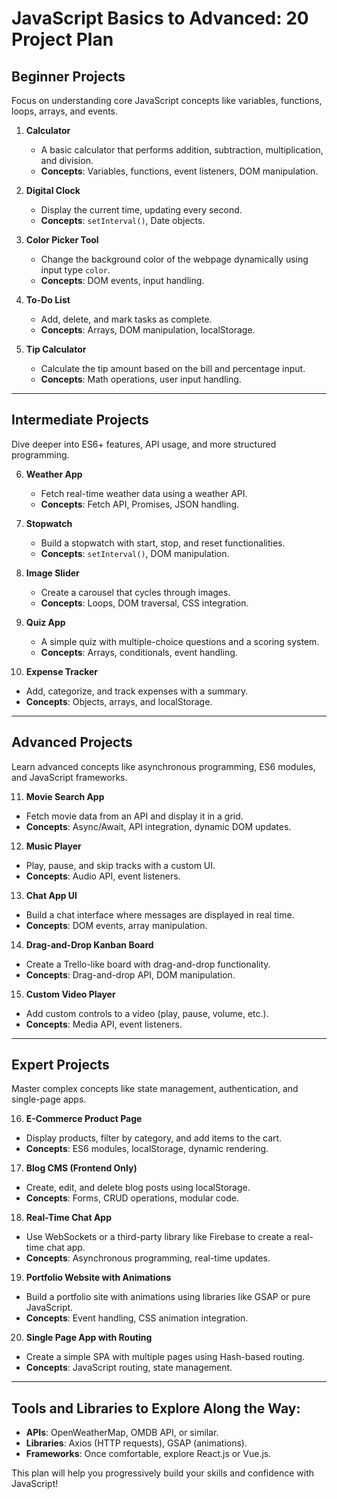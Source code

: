 # JavaScript Basics to Advanced: 20 Project Plan

## **Beginner Projects**
Focus on understanding core JavaScript concepts like variables, functions, loops, arrays, and events.

1. **Calculator**
   - A basic calculator that performs addition, subtraction, multiplication, and division.  
   - **Concepts**: Variables, functions, event listeners, DOM manipulation.  

2. **Digital Clock**
   - Display the current time, updating every second.  
   - **Concepts**: `setInterval()`, Date objects.  

3. **Color Picker Tool**
   - Change the background color of the webpage dynamically using input type `color`.  
   - **Concepts**: DOM events, input handling.  

4. **To-Do List**
   - Add, delete, and mark tasks as complete.  
   - **Concepts**: Arrays, DOM manipulation, localStorage.  

5. **Tip Calculator**
   - Calculate the tip amount based on the bill and percentage input.  
   - **Concepts**: Math operations, user input handling.  

---

## **Intermediate Projects**
Dive deeper into ES6+ features, API usage, and more structured programming.

6. **Weather App**
   - Fetch real-time weather data using a weather API.  
   - **Concepts**: Fetch API, Promises, JSON handling.  

7. **Stopwatch**
   - Build a stopwatch with start, stop, and reset functionalities.  
   - **Concepts**: `setInterval()`, DOM manipulation.  

8. **Image Slider**
   - Create a carousel that cycles through images.  
   - **Concepts**: Loops, DOM traversal, CSS integration.  

9. **Quiz App**
   - A simple quiz with multiple-choice questions and a scoring system.  
   - **Concepts**: Arrays, conditionals, event handling.  

10. **Expense Tracker**
   - Add, categorize, and track expenses with a summary.  
   - **Concepts**: Objects, arrays, and localStorage.  

---

## **Advanced Projects**
Learn advanced concepts like asynchronous programming, ES6 modules, and JavaScript frameworks.

11. **Movie Search App**
   - Fetch movie data from an API and display it in a grid.  
   - **Concepts**: Async/Await, API integration, dynamic DOM updates.  

12. **Music Player**
   - Play, pause, and skip tracks with a custom UI.  
   - **Concepts**: Audio API, event listeners.  

13. **Chat App UI**
   - Build a chat interface where messages are displayed in real time.  
   - **Concepts**: DOM events, array manipulation.  

14. **Drag-and-Drop Kanban Board**
   - Create a Trello-like board with drag-and-drop functionality.  
   - **Concepts**: Drag-and-drop API, DOM manipulation.  

15. **Custom Video Player**
   - Add custom controls to a video (play, pause, volume, etc.).  
   - **Concepts**: Media API, event listeners.  

---

## **Expert Projects**
Master complex concepts like state management, authentication, and single-page apps.

16. **E-Commerce Product Page**
   - Display products, filter by category, and add items to the cart.  
   - **Concepts**: ES6 modules, localStorage, dynamic rendering.  

17. **Blog CMS (Frontend Only)**
   - Create, edit, and delete blog posts using localStorage.  
   - **Concepts**: Forms, CRUD operations, modular code.  

18. **Real-Time Chat App**
   - Use WebSockets or a third-party library like Firebase to create a real-time chat app.  
   - **Concepts**: Asynchronous programming, real-time updates.  

19. **Portfolio Website with Animations**
   - Build a portfolio site with animations using libraries like GSAP or pure JavaScript.  
   - **Concepts**: Event handling, CSS animation integration.  

20. **Single Page App with Routing**
   - Create a simple SPA with multiple pages using Hash-based routing.  
   - **Concepts**: JavaScript routing, state management.  

---

## **Tools and Libraries to Explore Along the Way:**
- **APIs**: OpenWeatherMap, OMDB API, or similar.  
- **Libraries**: Axios (HTTP requests), GSAP (animations).  
- **Frameworks**: Once comfortable, explore React.js or Vue.js.  

This plan will help you progressively build your skills and confidence with JavaScript!
